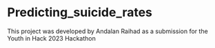 # Predicting_suicide_rates
This project was developed by Andalan Raihad as a submission for the Youth in Hack 2023 Hackathon
